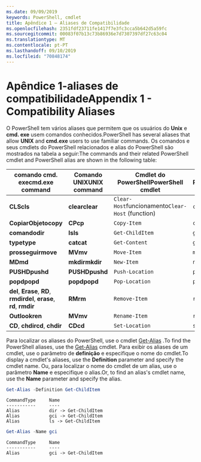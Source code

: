 ```yaml
---
ms.date: 09/09/2019
keywords: PowerShell, cmdlet
title: Apêndice 1 – Aliases de Compatibilidade
ms.openlocfilehash: 2351fdf23711fe1417f7e3fc3cca5b642d5a59fc
ms.sourcegitcommit: 00083f07b13c73b86936e7d7307397df27c63c04
ms.translationtype: MT
ms.contentlocale: pt-PT
ms.lasthandoff: 09/10/2019
ms.locfileid: "70848174"
---
```

# <a name="appendix-1---compatibility-aliases"></a><span data-ttu-id="84246-103">Apêndice 1-aliases de compatibilidade</span><span class="sxs-lookup"><span data-stu-id="84246-103">Appendix 1 - Compatibility Aliases</span></span>

<span data-ttu-id="84246-104">O PowerShell tem vários aliases que permitem que os usuários do **Unix** e **cmd. exe** usem comandos conhecidos.</span><span class="sxs-lookup"><span data-stu-id="84246-104">PowerShell has several aliases that allow **UNIX** and **cmd.exe** users to use familiar commands.</span></span>
<span data-ttu-id="84246-105">Os comandos e seus cmdlets do PowerShell relacionados e alias do PowerShell são mostrados na tabela a seguir:</span><span class="sxs-lookup"><span data-stu-id="84246-105">The commands and their related PowerShell cmdlet and PowerShell alias are shown in the following table:</span></span>

|<span data-ttu-id="84246-106">comando cmd. exe</span><span class="sxs-lookup"><span data-stu-id="84246-106">cmd.exe command</span></span>|<span data-ttu-id="84246-107">Comando UNIX</span><span class="sxs-lookup"><span data-stu-id="84246-107">UNIX command</span></span>|<span data-ttu-id="84246-108">Cmdlet do PowerShell</span><span class="sxs-lookup"><span data-stu-id="84246-108">PowerShell cmdlet</span></span>|<span data-ttu-id="84246-109">Alias do PowerShell</span><span class="sxs-lookup"><span data-stu-id="84246-109">PowerShell alias</span></span>|
|---------------|----------------|--------------|------------|
|<span data-ttu-id="84246-110">**CLS**</span><span class="sxs-lookup"><span data-stu-id="84246-110">**cls**</span></span>|<span data-ttu-id="84246-111">**clear**</span><span class="sxs-lookup"><span data-stu-id="84246-111">**clear**</span></span>|<span data-ttu-id="84246-112">`Clear-Host`funcionamento</span><span class="sxs-lookup"><span data-stu-id="84246-112">`Clear-Host` (function)</span></span>|`cls`|
|<span data-ttu-id="84246-113">**CopiarObjeto**</span><span class="sxs-lookup"><span data-stu-id="84246-113">**copy**</span></span>|<span data-ttu-id="84246-114">**CP**</span><span class="sxs-lookup"><span data-stu-id="84246-114">**cp**</span></span>|`Copy-Item`|`cpi`|
|<span data-ttu-id="84246-115">**comando**</span><span class="sxs-lookup"><span data-stu-id="84246-115">**dir**</span></span>|<span data-ttu-id="84246-116">**ls**</span><span class="sxs-lookup"><span data-stu-id="84246-116">**ls**</span></span>|`Get-ChildItem`|`gci`|
|<span data-ttu-id="84246-117">**type**</span><span class="sxs-lookup"><span data-stu-id="84246-117">**type**</span></span>|<span data-ttu-id="84246-118">**cat**</span><span class="sxs-lookup"><span data-stu-id="84246-118">**cat**</span></span>|`Get-Content`|`gc`|
|<span data-ttu-id="84246-119">**prosseguir**</span><span class="sxs-lookup"><span data-stu-id="84246-119">**move**</span></span>|<span data-ttu-id="84246-120">**MV**</span><span class="sxs-lookup"><span data-stu-id="84246-120">**mv**</span></span>|`Move-Item`|`mi`|
|<span data-ttu-id="84246-121">**MD**</span><span class="sxs-lookup"><span data-stu-id="84246-121">**md**</span></span>|<span data-ttu-id="84246-122">**mkdir**</span><span class="sxs-lookup"><span data-stu-id="84246-122">**mkdir**</span></span>|`New-Item`|`ni`|
|<span data-ttu-id="84246-123">**PUSHD**</span><span class="sxs-lookup"><span data-stu-id="84246-123">**pushd**</span></span>|<span data-ttu-id="84246-124">**PUSHD**</span><span class="sxs-lookup"><span data-stu-id="84246-124">**pushd**</span></span>|`Push-Location`|`pushd`|
|<span data-ttu-id="84246-125">**popd**</span><span class="sxs-lookup"><span data-stu-id="84246-125">**popd**</span></span>|<span data-ttu-id="84246-126">**popd**</span><span class="sxs-lookup"><span data-stu-id="84246-126">**popd**</span></span>|`Pop-Location`|`popd`|
|<span data-ttu-id="84246-127">**del**, **Erase**, **RD**, **rmdir**</span><span class="sxs-lookup"><span data-stu-id="84246-127">**del**, **erase**, **rd**, **rmdir**</span></span>|<span data-ttu-id="84246-128">**RM**</span><span class="sxs-lookup"><span data-stu-id="84246-128">**rm**</span></span>|`Remove-Item`|`ri`|
|<span data-ttu-id="84246-129">**Outlook**</span><span class="sxs-lookup"><span data-stu-id="84246-129">**ren**</span></span>|<span data-ttu-id="84246-130">**MV**</span><span class="sxs-lookup"><span data-stu-id="84246-130">**mv**</span></span>|`Rename-Item`|`rni`|
|<span data-ttu-id="84246-131">**CD**, **chdir**</span><span class="sxs-lookup"><span data-stu-id="84246-131">**cd**, **chdir**</span></span>|<span data-ttu-id="84246-132">**CD**</span><span class="sxs-lookup"><span data-stu-id="84246-132">**cd**</span></span>|`Set-Location`|`sl`|

<span data-ttu-id="84246-133">Para localizar os aliases do PowerShell, use o cmdlet [Get-Alias](/powershell/module/Microsoft.PowerShell.Utility/Get-Alias) .</span><span class="sxs-lookup"><span data-stu-id="84246-133">To find the PowerShell aliases, use the [Get-Alias](/powershell/module/Microsoft.PowerShell.Utility/Get-Alias) cmdlet.</span></span> <span data-ttu-id="84246-134">Para exibir os aliases de um cmdlet, use o parâmetro de **definição** e especifique o nome do cmdlet.</span><span class="sxs-lookup"><span data-stu-id="84246-134">To display a cmdlet's aliases, use the **Definition** parameter and specify the cmdlet name.</span></span>
<span data-ttu-id="84246-135">Ou, para localizar o nome do cmdlet de um alias, use o parâmetro **Name** e especifique o alias.</span><span class="sxs-lookup"><span data-stu-id="84246-135">Or, to find an alias's cmdlet name, use the **Name** parameter and specify the alias.</span></span>

```powershell
Get-Alias -Definition Get-ChildItem
```

```Output
CommandType     Name
-----------     ----
Alias           dir -> Get-ChildItem
Alias           gci -> Get-ChildItem
Alias           ls -> Get-ChildItem
```

```powershell
Get-Alias -Name gci
```

```Output
CommandType     Name
-----------     ----
Alias           gci -> Get-ChildItem
```
